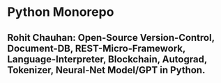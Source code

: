 # Python Monorepo

Rohit Chauhan: Open-Source Version-Control, Document-DB, REST-Micro-Framework, Language-Interpreter, Blockchain, Autograd, Tokenizer, Neural-Net Model/GPT in Python.
--------------------------------------------------------------------------------------------------------------



